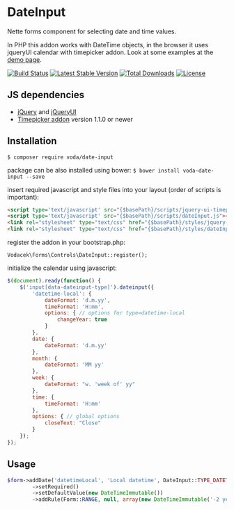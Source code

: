 DateInput
=========
Nette forms component for selecting date and time values.

In PHP this addon works with DateTime objects, in the browser it uses jqueryUI calendar with timepicker addon. Look at some examples at the [demo page](http://date-input.vodacek.eu/).


[![Build Status](https://travis-ci.org/voda/DateInput.svg?branch=master)](https://travis-ci.org/voda/DateInput)
[![Latest Stable Version](https://poser.pugx.org/voda/date-input/v/stable)](https://packagist.org/packages/voda/date-input)
[![Total Downloads](https://poser.pugx.org/voda/date-input/downloads)](https://packagist.org/packages/voda/date-input)
[![License](https://poser.pugx.org/voda/date-input/license)](https://packagist.org/packages/voda/date-input)


JS dependencies
---------------
 * [jQuery](http://jquery.com/) and [jQueryUI](http://jqueryui.com/)
 * [Timepicker addon](http://trentrichardson.com/examples/timepicker/) version 1.1.0 or newer

Installation
------------

`$ composer require voda/date-input`

package can be also installed using bower: `$ bower install voda-date-input --save`

insert required javascript and style files into your layout (order of scripts is important):
```html
<script type='text/javascript' src="{$basePath}/scripts/jquery-ui-timepicker-addon.js"></script>
<script type='text/javascript' src="{$basePath}/scripts/dateInput.js"></script>
<link rel="stylesheet" type="text/css" href="{$basePath}/styles/jquery-ui-timepicker-addon.css">
<link rel="stylesheet" type="text/css" href="{$basePath}/styles/dateInput.css">
```
register the addon in your bootstrap.php:
```
Vodacek\Forms\Controls\DateInput::register();
```
initialize the calendar using javascript:
```js
$(document).ready(function() {
    $('input[data-dateinput-type]').dateinput({
        'datetime-local': {
            dateFormat: 'd.m.yy',
            timeFormat: 'H:mm',
            options: { // options for type=datetime-local
                changeYear: true
            }
        },
        date: {
            dateFormat: 'd.m.yy'
        },
        month: {
            dateFormat: 'MM yy'
        },
        week: {
            dateFormat: "w. 'week of' yy"
        },
        time: {
            timeFormat: 'H:mm'
        },
        options: { // global options
            closeText: "Close"
        }
    });
});
```

Usage
-----
```php
$form->addDate('datetimeLocal', 'Local datetime', DateInput::TYPE_DATETIME_LOCAL)
        ->setRequired()
        ->setDefaultValue(new DateTimeImmutable())
        ->addRule(Form::RANGE, null, array(new DateTimeImmutable('-2 years'), new DateTimeImmutable('+2 years')));
```
